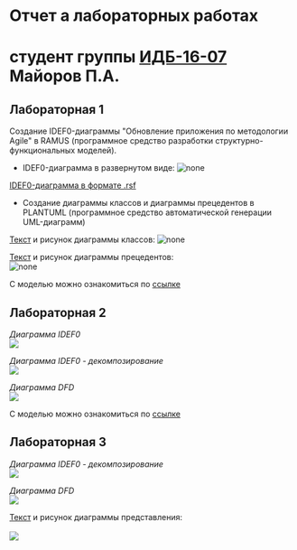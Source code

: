 # Отчет а лабораторных работах
# студент группы [ИДБ-16-07](https://github.com/stankin/design-1/wiki/list-idb-16-07) Майоров П.А.

## Лабораторная 1

Создание IDEF0-диаграммы "Обновление приложения по методологии Agile" в RAMUS (программное средство разработки структурно-функциональных моделей).

- IDEF0-диаграмма в развернутом виде:
![none](https://github.com/MaiorovP/MaiorovP.github.io/blob/master/%D0%9B%D0%B0%D0%B12/New%20Folder%20(3)/01_A0.png)

[IDEF0-диаграмма в формате .rsf](https://github.com/MaiorovP/MaiorovP.github.io/blob/master/IDEF0-1.rsf)

- Создание диаграммы классов и диаграммы прецедентов в PLANTUML (программное средство автоматической генерации UML-диаграмм)

[Текст](https://github.com/MaiorovP/MaiorovP.github.io/blob/master/%D0%94%D0%B8%D0%B0%D0%B3%D1%80%D0%9A%D0%BB%D0%B0%D1%81%D1%81%D0%BE%D0%B2.txt) и рисунок диаграммы классов:
![none](https://github.com/MaiorovP/MaiorovP.github.io/blob/master/%D0%94%D0%B8%D0%B0%D0%B3%D1%80%D0%9A%D0%BB%D0%B0%D1%81%D1%81%D0%BE%D0%B2.png)

[Текст](https://github.com/MaiorovP/MaiorovP.github.io/blob/master/%D0%94%D0%B8%D0%B0%D0%B3%D1%80%D0%9F%D1%80%D0%B5%D1%86.txt) и рисунок диаграммы прецедентов:
<br>
![none](https://github.com/MaiorovP/MaiorovP.github.io/blob/master/%D0%94%D0%B8%D0%B0%D0%B3%D1%80%D0%9F%D1%80%D0%B5%D1%86.png)

C моделью можно ознакомиться по [ссылке](https://maiorovp.github.io/index.html)


## Лабораторная 2

<em> Диаграмма IDEF0 </em>
<br>
![](https://github.com/MaiorovP/MaiorovP.github.io/blob/master/%D0%9B%D0%B0%D0%B12/New%20Folder%20(3)/01_A0.png)


<em> Диаграмма IDEF0 - декомпозирование </em>
<br>
![](https://github.com/MaiorovP/MaiorovP.github.io/blob/master/%D0%9B%D0%B0%D0%B12/New%20Folder%20(3)/02_A0.png)


<em> Диаграмма DFD </em>
<br>
![](https://github.com/MaiorovP/MaiorovP.github.io/blob/master/%D0%9B%D0%B0%D0%B12/New%20Folder%20(3)/03_A2.png)

C моделью можно ознакомиться по [ссылке](https://maiorovp.github.io/dfd.html)

## Лабораторная 3
<em> Диаграмма IDEF0 - декомпозирование </em>
<br>
![](https://github.com/MaiorovP/MaiorovP.github.io/blob/master/%D0%9B%D0%B0%D0%B12/New%20Folder%20(3)/02_A0.png)


<em> Диаграмма DFD </em>
<br>
![](https://github.com/MaiorovP/MaiorovP.github.io/blob/master/%D0%9B%D0%B0%D0%B12/New%20Folder%20(3)/03_A2.png)

[Текст](https://github.com/MaiorovP/MaiorovP.github.io/blob/master/DiarPosl) и рисунок диаграммы представления:
<br>
<br>
![](https://github.com/MaiorovP/MaiorovP.github.io/blob/master/%D0%94%D0%B8%D0%B0%D0%B3%D1%80%D0%9F%D0%BE%D1%81%D0%BB.png)
